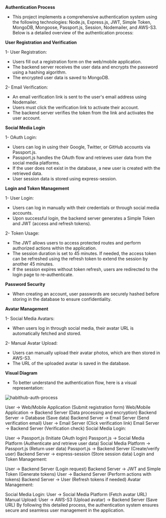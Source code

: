 **Authentication Process**

- This project implements a comprehensive authentication system using the following technologies: Node.js, Express.js, JWT, Simple Token, MongoDB, Mongoose, Passport.js, Session, Nodemailer, and AWS-S3. Below is a detailed overview of the authentication process:

**User Registration and Verification**

1- User Registration:

- Users fill out a registration form on the web/mobile application.
- The backend server receives the user data and encrypts the password using a hashing algorithm.
- The encrypted user data is saved to MongoDB.

2- Email Verification:

- An email verification link is sent to the user's email address using Nodemailer.
- Users must click the verification link to activate their account.
- The backend server verifies the token from the link and activates the user account.

**Social Media Login**

1- OAuth Login:

- Users can log in using their Google, Twitter, or GitHub accounts via Passport.js.
- Passport.js handles the OAuth flow and retrieves user data from the social media platforms.
- If the user does not exist in the database, a new user is created with the retrieved data.
- User session data is stored using express-session.

**Login and Token Management**

1- User Login:

- Users can log in manually with their credentials or through social media accounts.
- Upon successful login, the backend server generates a Simple Token and JWT (access and refresh tokens).

2- Token Usage:

- The JWT allows users to access protected routes and perform authorized actions within the application.
- The session duration is set to 45 minutes. If needed, the access token can be refreshed using the refresh token to extend the session by another 45 minutes.
- If the session expires without token refresh, users are redirected to the login page to re-authenticate.

**Password Security**

- When creating an account, user passwords are securely hashed before storing in the database to ensure confidentiality.

**Avatar Management**

1- Social Media Avatars:

- When users log in through social media, their avatar URL is automatically fetched and stored.

2- Manual Avatar Upload:

- Users can manually upload their avatar photos, which are then stored in AWS-S3.
- The URL of the uploaded avatar is saved in the database.

**Visual Diagram**

- To better understand the authentication flow, here is a visual representation:
  
![habithub-auth-process](https://github.com/user-attachments/assets/178987a0-647b-4f45-91dd-a38fc32300b8)

User -> Web/Mobile Application (Submit registration form)
Web/Mobile Application -> Backend Server (Data processing and encryption)
Backend Server -> Database (Save data)
Backend Server -> Email Server (Send verification email)
User -> Email Server (Click verification link)
Email Server -> Backend Server (Verification check)
Social Media Login:

User -> Passport.js (Initiate OAuth login)
Passport.js -> Social Media Platform (Authenticate and retrieve user data)
Social Media Platform -> Passport.js (Return user data)
Passport.js -> Backend Server (Create/verify user)
Backend Server -> express-session (Store session data)
Login and Token Management:

User -> Backend Server (Login request)
Backend Server -> JWT and Simple Token (Generate tokens)
User -> Backend Server (Perform actions with tokens)
Backend Server -> User (Refresh tokens if needed)
Avatar Management:

Social Media Login: User -> Social Media Platform (Fetch avatar URL)
Manual Upload: User -> AWS-S3 (Upload avatar) -> Backend Server (Save URL)
By following this detailed process, the authentication system ensures secure and seamless user management in the application.
